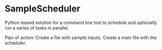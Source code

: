 # SampleScheduler
Python-based solution for a command line tool to schedule and optionally run a series of tasks in parallel.

Plan of action:
Create a file with sample inputs.
Create a main file with the scheduler.